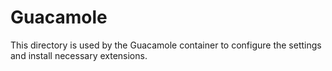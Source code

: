 # Guacamole


This directory is used by the Guacamole container to configure the settings and install necessary extensions.

